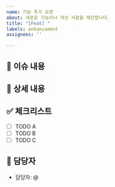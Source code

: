 ```yaml
---
name: 기능 추가 요청
about: 새로운 기능이나 개선 사항을 제안합니다.
title: "[Feat] "
labels: enhancement
assignees: ''

---
```


## 📄 이슈 내용
<!-- 기능에 대한 요약 설명을 작성해 주세요. -->

## 📝 상세 내용
<!-- 기능 추가와 관련된 상세 내용을 작성해 주세요. -->

## ✅ 체크리스트
<!-- 기능 추가와 관련된 체크리스트를 작성해주세요. -->
- [ ] TODO A
- [ ] TODO B
- [ ] TODO C

## 👥 담당자
<!-- 이 작업을 맡을 사람(또는 팀)을 명시해주세요. -->
- 담당자: @
